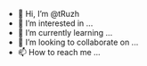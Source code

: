 - 👋 Hi, I’m @tRuzh
- 👀 I’m interested in ...
- 🌱 I’m currently learning ...
- 💞️ I’m looking to collaborate on ...
- 📫 How to reach me ...

<!---
tRuzh/tRuzh is a ✨ special ✨ repository because its `README.md` (this file) appears on your GitHub profile.
You can click the Preview link to take a look at your changes.
--->
